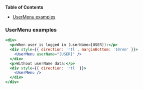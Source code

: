 <!-- START doctoc generated TOC please keep comment here to allow auto update -->
<!-- DON'T EDIT THIS SECTION, INSTEAD RE-RUN doctoc TO UPDATE -->

**Table of Contents**

- [UserMenu examples](#usermenu-examples)

<!-- END doctoc generated TOC please keep comment here to allow auto update -->

### UserMenu examples

```jsx
<div>
  <p>When user is logged in (userName=[USER]):</p>
  <div style={{ direction: 'rtl', marginBottom: '10rem' }}>
    <UserMenu userName="[USER]" />
  </div>
  <p>Without userName data:</p>
  <div style={{ direction: 'rtl' }}>
    <UserMenu />
  </div>
</div>
```
